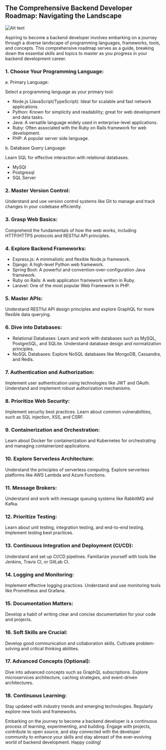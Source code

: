 ## The Comprehensive Backend Developer Roadmap: Navigating the Landscape

![Alt text](https://www.michaelpage.com.hk/sites/michaelpage.com.hk/files/2022-05/Software%20Developer.jpg)

Aspiring to become a backend developer involves embarking on a journey through a diverse landscape of programming languages, frameworks, tools, and concepts. This comprehensive roadmap serves as a guide, breaking down the essential skills and topics to master as you progress in your backend development career.

### 1. Choose Your Programming Language:

a. Primary Language:

Select a programming language as your primary tool:

- Node.js (JavaScript/TypeScript): Ideal for scalable and fast network applications.
- Python: Known for simplicity and readability; great for web development and data tasks.
- Java: A versatile language widely used in enterprise-level applications.
- Ruby: Often associated with the Ruby on Rails framework for web development.
- PHP: A popular server side language.

b. Database Query Language:

Learn SQL for effective interaction with relational databases.

- MySQl
- Postgresql
- SQL Server

### 2. Master Version Control:

Understand and use version control systems like Git to manage and track changes in your codebase efficiently.

### 3. Grasp Web Basics:

Comprehend the fundamentals of how the web works, including HTTP/HTTPS protocols and RESTful API principles.

### 4. Explore Backend Frameworks:

- Express.js: A minimalistic and flexible Node.js framework.
- Django: A high-level Python web framework.
- Spring Boot: A powerful and convention-over-configuration Java framework.
- Ruby on Rails: A web application framework written in Ruby.
- Laravel: One of the most popular Web Framework in PHP.

### 5. Master APIs:

Understand RESTful API design principles and explore GraphQL for more flexible data querying.

### 6. Dive into Databases:

- Relational Databases:
Learn and work with databases such as MySQL, PostgreSQL, and SQLite.
Understand database design and normalization principles.
- NoSQL Databases:
Explore NoSQL databases like MongoDB, Cassandra, and Redis.

### 7. Authentication and Authorization:

Implement user authentication using technologies like JWT and OAuth. Understand and implement robust authorization mechanisms.

### 8. Prioritize Web Security:

Implement security best practices.
Learn about common vulnerabilities, such as SQL injection, XSS, and CSRF.

### 9. Containerization and Orchestration:

Learn about Docker for containerization and Kubernetes for orchestrating and managing containerized applications.

### 10. Explore Serverless Architecture:

Understand the principles of serverless computing.
Explore serverless platforms like AWS Lambda and Azure Functions.

### 11. Message Brokers:

Understand and work with message queuing systems like RabbitMQ and Kafka.

### 12. Prioritize Testing:

Learn about unit testing, integration testing, and end-to-end testing.
Implement testing best practices.

### 13. Continuous Integration and Deployment (CI/CD):

Understand and set up CI/CD pipelines.
Familiarize yourself with tools like Jenkins, Travis CI, or GitLab CI.

### 14. Logging and Monitoring:

Implement effective logging practices.
Understand and use monitoring tools like Prometheus and Grafana.

### 15. Documentation Matters:

Develop a habit of writing clear and concise documentation for your code and projects.

### 16. Soft Skills are Crucial:

Develop good communication and collaboration skills.
Cultivate problem-solving and critical thinking abilities.

### 17. Advanced Concepts (Optional):

Dive into advanced concepts such as GraphQL subscriptions.
Explore microservices architecture, caching strategies, and event-driven architectures.

### 18. Continuous Learning:

Stay updated with industry trends and emerging technologies.
Regularly explore new tools and frameworks.

Embarking on the journey to become a backend developer is a continuous process of learning, experimenting, and building. Engage with projects, contribute to open source, and stay connected with the developer community to enhance your skills and stay abreast of the ever-evolving world of backend development. Happy coding!